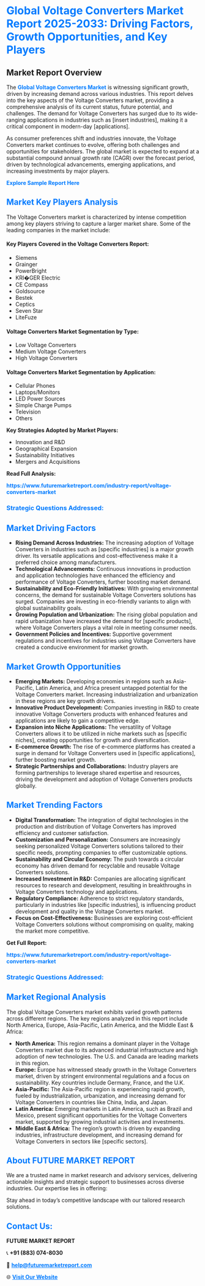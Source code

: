<h1 style="color: #007BFF;">Global Voltage Converters Market Report 2025-2033: Driving Factors, Growth Opportunities, and Key Players</h1>

<section id="overview">
<h2>Market Report Overview</h2>
<p>The <a href="https://www.futuremarketreport.com/industry-report/voltage-converters-market" style="color: #007BFF; text-decoration: none;"><strong>Global Voltage Converters Market</strong></a> is witnessing significant growth, driven by increasing demand across various industries. This report delves into the key aspects of the Voltage Converters market, providing a comprehensive analysis of its current status, future potential, and challenges. The demand for Voltage Converters has surged due to its wide-ranging applications in industries such as [insert industries], making it a critical component in modern-day [applications].</p>
<p>As consumer preferences shift and industries innovate, the Voltage Converters market continues to evolve, offering both challenges and opportunities for stakeholders. The global market is expected to expand at a substantial compound annual growth rate (CAGR) over the forecast period, driven by technological advancements, emerging applications, and increasing investments by major players.</p>
</section>

<section id="overview">
<p><a href="https://www.futuremarketreport.com/request-sample/reportId=92051" style="color: #007BFF; text-decoration: none;"><strong>Explore Sample Report Here</strong></a></p>
</section>

<section id="key-players">
<h2 style="color: #007BFF;">Market Key Players Analysis</h2>
<p>The Voltage Converters market is characterized by intense competition among key players striving to capture a larger market share. Some of the leading companies in the market include:</p>
<h4>Key Players Covered in the Voltage Converters Report:</h4>
<ul><li>Siemens</li><li>Grainger</li><li>PowerBright</li><li>KRI�GER Electric</li><li>CE Compass</li><li>Goldsource</li><li>Bestek</li><li>Ceptics</li><li>Seven Star</li><li>LiteFuze</li></ul>
<h4>Voltage Converters Market Segmentation by Type:</h4>
<ul><li>Low Voltage Converters</li><li>Medium Voltage Converters</li><li>High Voltage Converters</li></ul>

<h4>Voltage Converters Market Segmentation by Application:</h4>
<ul><li>Cellular Phones</li><li>Laptops/Monitors</li><li>LED Power Sources</li><li>Simple Charge Pumps</li><li>Television</li><li>Others</li></ul>
<p><strong>Key Strategies Adopted by Market Players:</strong></p>
<ul>
<li>Innovation and R&D</li>
<li>Geographical Expansion</li>
<li>Sustainability Initiatives</li>
<li>Mergers and Acquisitions</li>
</ul>
</section>

<section>
<p><strong>Read Full Analysis: </strong></p><a href="https://www.futuremarketreport.com/industry-report/voltage-converters-market" style="color: #007BFF; text-decoration: none;"><strong>https://www.futuremarketreport.com/industry-report/voltage-converters-market</strong></a>
<h3 style="color: #007BFF;">Strategic Questions Addressed:</h3>
</section>

<section id="driving-factors">
<h2 style="color: #007BFF;">Market Driving Factors</h2>
<ul>
<li><strong>Rising Demand Across Industries:</strong> The increasing adoption of Voltage Converters in industries such as [specific industries] is a major growth driver. Its versatile applications and cost-effectiveness make it a preferred choice among manufacturers.</li>
<li><strong>Technological Advancements:</strong> Continuous innovations in production and application technologies have enhanced the efficiency and performance of Voltage Converters, further boosting market demand.</li>
<li><strong>Sustainability and Eco-Friendly Initiatives:</strong> With growing environmental concerns, the demand for sustainable Voltage Converters solutions has surged. Companies are investing in eco-friendly variants to align with global sustainability goals.</li>
<li><strong>Growing Population and Urbanization:</strong> The rising global population and rapid urbanization have increased the demand for [specific products], where Voltage Converters plays a vital role in meeting consumer needs.</li>
<li><strong>Government Policies and Incentives:</strong> Supportive government regulations and incentives for industries using Voltage Converters have created a conducive environment for market growth.</li>
</ul>
</section>

<section id="growth-opportunities">
<h2 style="color: #007BFF;">Market Growth Opportunities</h2>
<ul>
<li><strong>Emerging Markets:</strong> Developing economies in regions such as Asia-Pacific, Latin America, and Africa present untapped potential for the Voltage Converters market. Increasing industrialization and urbanization in these regions are key growth drivers.</li>
<li><strong>Innovative Product Development:</strong> Companies investing in R&D to create innovative Voltage Converters products with enhanced features and applications are likely to gain a competitive edge.</li>
<li><strong>Expansion into Niche Applications:</strong> The versatility of Voltage Converters allows it to be utilized in niche markets such as [specific niches], creating opportunities for growth and diversification.</li>
<li><strong>E-commerce Growth:</strong> The rise of e-commerce platforms has created a surge in demand for Voltage Converters used in [specific applications], further boosting market growth.</li>
<li><strong>Strategic Partnerships and Collaborations:</strong> Industry players are forming partnerships to leverage shared expertise and resources, driving the development and adoption of Voltage Converters products globally.</li>
</ul>
</section>

<section id="trending-factors">
<h2 style="color: #007BFF;">Market Trending Factors</h2>
<ul>
<li><strong>Digital Transformation:</strong> The integration of digital technologies in the production and distribution of Voltage Converters has improved efficiency and customer satisfaction.</li>
<li><strong>Customization and Personalization:</strong> Consumers are increasingly seeking personalized Voltage Converters solutions tailored to their specific needs, prompting companies to offer customizable options.</li>
<li><strong>Sustainability and Circular Economy:</strong> The push towards a circular economy has driven demand for recyclable and reusable Voltage Converters solutions.</li>
<li><strong>Increased Investment in R&D:</strong> Companies are allocating significant resources to research and development, resulting in breakthroughs in Voltage Converters technology and applications.</li>
<li><strong>Regulatory Compliance:</strong> Adherence to strict regulatory standards, particularly in industries like [specific industries], is influencing product development and quality in the Voltage Converters market.</li>
<li><strong>Focus on Cost-Effectiveness:</strong> Businesses are exploring cost-efficient Voltage Converters solutions without compromising on quality, making the market more competitive.</li>
</ul>
</section>

<section>
<p><strong>Get Full Report: </strong></p><a href="https://www.futuremarketreport.com/industry-report/voltage-converters-market" style="color: #007BFF; text-decoration: none;"><strong>https://www.futuremarketreport.com/industry-report/voltage-converters-market</strong></a>
<h3 style="color: #007BFF;">Strategic Questions Addressed:</h3>
</section>


<section id="regional-analysis">
<h2 style="color: #007BFF;">Market Regional Analysis</h2>
<p>The global Voltage Converters market exhibits varied growth patterns across different regions. The key regions analyzed in this report include North America, Europe, Asia-Pacific, Latin America, and the Middle East & Africa:</p>
<ul>
<li><strong>North America:</strong> This region remains a dominant player in the Voltage Converters market due to its advanced industrial infrastructure and high adoption of new technologies. The U.S. and Canada are leading markets in this region.</li>
<li><strong>Europe:</strong> Europe has witnessed steady growth in the Voltage Converters market, driven by stringent environmental regulations and a focus on sustainability. Key countries include Germany, France, and the U.K.</li>
<li><strong>Asia-Pacific:</strong> The Asia-Pacific region is experiencing rapid growth, fueled by industrialization, urbanization, and increasing demand for Voltage Converters in countries like China, India, and Japan.</li>
<li><strong>Latin America:</strong> Emerging markets in Latin America, such as Brazil and Mexico, present significant opportunities for the Voltage Converters market, supported by growing industrial activities and investments.</li>
<li><strong>Middle East & Africa:</strong> The region’s growth is driven by expanding industries, infrastructure development, and increasing demand for Voltage Converters in sectors like [specific sectors].</li>
</ul>
</section>

<footer>
<h2 style="color: #007BFF;">About FUTURE MARKET REPORT</h2>
<p>We are a trusted name in market research and advisory services, delivering actionable insights and strategic support to businesses across diverse industries. Our expertise lies in offering:</p>

<p>Stay ahead in today’s competitive landscape with our tailored research solutions.</p>

<h2 style="color: #007BFF;">Contact Us:</h2>
<p><strong>FUTURE MARKET REPORT</strong></p>
<p>📞 <strong>+91 (883) 074-8030</strong></p>
<p>📧 <strong><a href="mailto:help@futuremarketreport.com" style="color: #007BFF;">help@futuremarketreport.com</a></strong></p>
<p>🌐 <strong><a href="https://www.futuremarketreport.com/" style="color: #007BFF;">Visit Our Website</a></strong></p>
</footer>